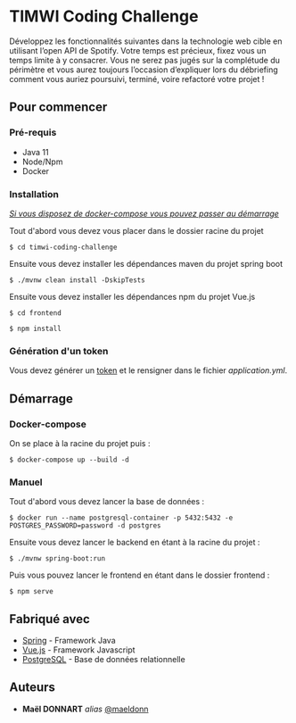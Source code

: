# TIMWI Coding Challenge

Développez les fonctionnalités suivantes dans la technologie web cible en utilisant l’open API de Spotify. Votre temps est précieux, fixez vous un temps limite à y consacrer. Vous ne serez pas jugés sur la complétude du périmètre et vous aurez toujours l’occasion d’expliquer lors du débriefing comment vous auriez poursuivi, terminé, voire refactoré votre projet !

## Pour commencer

### Pré-requis

- Java 11
- Node/Npm
- Docker

### Installation

*[Si vous disposez de docker-compose vous pouvez passer au démarrage](#Démarrage)*

Tout d'abord vous devez vous placer dans le dossier racine du projet

```shell
$ cd timwi-coding-challenge
```

Ensuite vous devez installer les dépendances maven du projet spring boot

```shell
$ ./mvnw clean install -DskipTests
```

Ensuite vous devez installer les dépendances npm du projet Vue.js

```shell
$ cd frontend
```

```shell
$ npm install
```

### Génération d'un token

Vous devez générer un [token](https://developer.spotify.com/console/get-search-item/) et le rensigner dans le fichier *application.yml*.

## Démarrage

### Docker-compose

On se place à la racine du projet puis :
```shell
$ docker-compose up --build -d
```

### Manuel

Tout d'abord vous devez lancer la base de données :

```shell
$ docker run --name postgresql-container -p 5432:5432 -e POSTGRES_PASSWORD=password -d postgres
```

Ensuite vous devez lancer le backend en étant à la racine du projet :

```shell
$ ./mvnw spring-boot:run
 ```

Puis vous pouvez lancer le frontend en étant dans le dossier frontend :

```shell
$ npm serve
```

## Fabriqué avec

* [Spring](https://spring.io/) - Framework Java
* [Vue.js](https://vuejs.org/) - Framework Javascript
* [PostgreSQL](https://www.postgresql.org/) - Base de données relationnelle

## Auteurs

* **Maël DONNART** _alias_ [@maeldonn](https://github.com/maeldonn)
